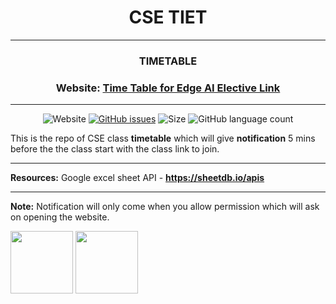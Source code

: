 <div align = "center">

# CSE TIET
---
### TIMETABLE
### Website: [Time Table for Edge AI Elective Link](https://apurvtaneja.github.io/Colg_Timetable/)
---

![Website](https://img.shields.io/website?down_color=red&down_message=DOWN&up_color=green&up_message=UP&url=https%3A%2F%2Faanvikshiki.me%2F) [![GitHub issues](https://img.shields.io/github/issues/Aanvikshiki/Colg_Timetable?logo=github)](https://github.com/Aanvikshiki/Colg_Timetable/issues) ![Size](https://github-size-badge.herokuapp.com/Aanvikshiki/Colg_Timetable.svg) ![GitHub language count](https://img.shields.io/github/languages/count/Aanvikshiki/Colg_Timetable)
</div>

This is the repo of CSE class **timetable** which will give **notification** 5 mins before the the class start with the class link to join.

---
**Resources:** Google excel sheet API - **https://sheetdb.io/apis**

---
**Note:** Notification will only come when you allow permission which will ask on opening the website.

<img height=100px src="./assets/images/note1.jpg"> <img height=100px src="./assets/images/note2.jpg">
